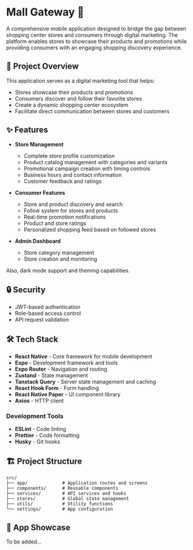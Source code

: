 # Mall Gateway 📱

A comprehensive mobile application designed to bridge the gap between shopping center stores and consumers through digital marketing. The platform enables stores to showcase their products and promotions while providing consumers with an engaging shopping discovery experience.

## 🎯 Project Overview

This application serves as a digital marketing tool that helps:
- Stores showcase their products and promotions
- Consumers discover and follow their favorite stores
- Create a dynamic shopping center ecosystem
- Facilitate direct communication between stores and customers

## ✨ Features

- **Store Management**
  - Complete store profile customization
  - Product catalog management with categories and variants
  - Promotional campaign creation with timing controls
  - Business hours and contact information
  - Customer feedback and ratings

- **Consumer Features**
  - Store and product discovery and search
  - Follow system for stores and products
  - Real-time promotion notifications
  - Product and store ratings
  - Personalized shopping feed based on followed stores

- **Admin Dashboard**
  - Store category management
  - Store creation and monitoring

Also, dark mode support and theming capabilities.

## 🔒 Security

- JWT-based authentication
- Role-based access control
- API request validation

## 🛠️ Tech Stack

- **React Native** - Core framework for mobile development
- **Expo** - Development framework and tools
- **Expo Router** - Navigation and routing
- **Zustand** - State management
- **Tanstack Query** - Server state management and caching
- **React Hook Form** - Form handling
- **React Native Paper** - UI component library
- **Axios** - HTTP client

### Development Tools
- **ESLint** - Code linting
- **Prettier** - Code formatting
- **Husky** - Git hooks

## 🏗️ Project Structure

```
src/
├── app/             # Application routes and screens
├── components/      # Reusable components
├── services/        # API services and hooks
├── stores/          # Global state management
├── utils/           # Utility functions
└── settings/        # App configuration
```

## 📱 App Showcase

To be added...
